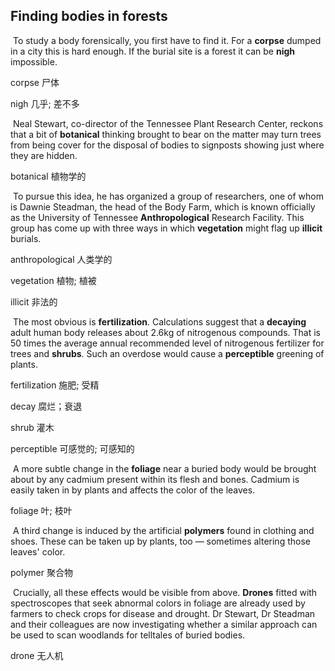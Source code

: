 ## Finding bodies in forests

​		To study a body forensically, you first have to find it. For a **corpse** dumped in a city this is hard enough. If the burial site is a forest it can be **nigh** impossible.

corpse  尸体

nigh  几乎; 差不多

​		Neal Stewart, co-director of the Tennessee Plant Research Center, reckons that a bit of **botanical** thinking brought to bear on the matter may turn trees from being cover for the disposal of bodies to signposts showing just where they are hidden.

botanical  植物学的

​		To pursue this idea, he has organized a group of researchers, one of whom is Dawnie Steadman, the head of the Body Farm, which is known officially as the University of Tennessee **Anthropological** Research Facility. This group has come up with three ways in which **vegetation** might flag up **illicit** burials.

anthropological  人类学的

vegetation  植物; 植被

illicit  非法的

​		The most obvious is **fertilization**. Calculations suggest that a **decaying** adult human body releases about 2.6kg of nitrogenous compounds. That is 50 times the average annual recommended level of nitrogenous fertilizer for trees and **shrubs**. Such an overdose would cause a **perceptible** greening of plants.

fertilization  施肥; 受精

decay  腐烂；衰退

shrub  灌木

perceptible  可感觉的; 可感知的

​		A more subtle change in the **foliage** near a buried body would be brought about by any cadmium present within its flesh and bones. Cadmium is easily taken in by plants and affects the color of the leaves.

foliage  叶; 枝叶

​		A third change is induced by the artificial **polymers** found in clothing and shoes. These can be taken up by plants, too — sometimes altering those leaves' color.

polymer  聚合物

​		Crucially, all these effects would be visible from above. **Drones** fitted with spectroscopes that seek abnormal colors in foliage are already used by farmers to check crops for disease and drought. Dr Stewart, Dr Steadman and their colleagues are now investigating whether a similar approach can be used to scan woodlands for telltales of buried bodies.

drone  无人机